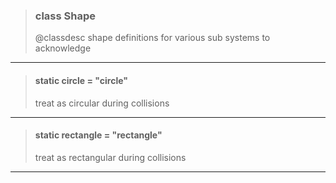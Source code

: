> ### class Shape
> @classdesc shape definitions for various sub systems to acknowledge
> 
> 

---

> #### static circle = "circle"
> treat as circular during collisions
> 
> 

---

> #### static rectangle = "rectangle"
> treat as rectangular during collisions
> 
> 

---

